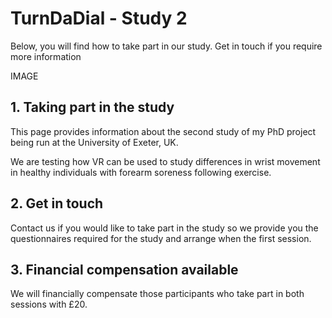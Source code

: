 # TurnDaDial - Study 2

Below, you will find how to take part in our study. Get in touch if you require more information 

IMAGE

## 1. Taking part in the study

This page provides information about the second study of my PhD project being run at the University of Exeter, UK. 

We are testing how VR can be used to study differences in wrist movement in healthy individuals with forearm soreness following exercise. 

## 2. Get in touch

Contact us if you would like to take part in the study so we provide you the questionnaires required for the study and arrange when the first session.


## 3. Financial compensation available

We will financially compensate those participants who take part in both sessions with £20.




